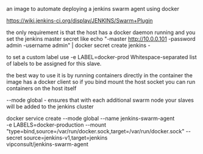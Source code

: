 an image to automate deploying a jenkins swarm agent using docker

https://wiki.jenkins-ci.org/display/JENKINS/Swarm+Plugin

the only requirement is that the host has a docker daemon running and you set the jenkins master secret like
echo "-master http://10.0.0.101 -password admin -username admin" | docker secret create jenkins -

to set a custom label use -e LABEL=docker-prod
Whitespace-separated list of labels to be assigned for this slave.

the best way to use it is by running containers directly in the container 
the image has a docker client so if you bind mount the host socket you can run containers on the host itself 

--mode global - ensures that with each additional swarm node your slaves will be added to the jenkins cluster

docker service create 
	--mode global
	--name jenkins-swarm-agent  
	-e LABELS=docker-production
	--mount "type=bind,source=/var/run/docker.sock,target=/var/run/docker.sock" 
	--secret source=jenkins-v1,target=jenkins   
	vipconsult/jenkins-swarm-agent
